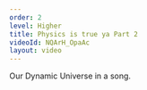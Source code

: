 ```yaml
---
order: 2
level: Higher
title: Physics is true ya Part 2
videoId: NQArH_OpaAc
layout: video
---
```


Our Dynamic Universe in a song.
